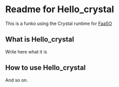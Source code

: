 # Readme for Hello_crystal

This is a funko using the Crystal runtime for [FaaSO](https://git.ralsina.me/ralsina/faaso)

## What is Hello_crystal

Write here what it is

## How to use Hello_crystal

And so on.